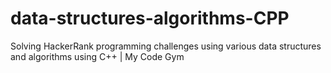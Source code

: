 # data-structures-algorithms-CPP
Solving HackerRank programming challenges using various data structures and algorithms using C++ | My Code Gym
